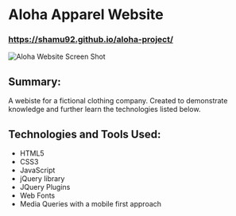 # Aloha Apparel Website

### https://shamu92.github.io/aloha-project/

![Aloha Website Screen Shot](https://github.com/shamu92/aloha-project/blob/master/aloha_ss.png "Aloha Website Screen Shot")


## Summary: 
A webiste for a fictional clothing company. Created to demonstrate knowledge and further learn the technologies listed below.

## Technologies and Tools Used:
* HTML5
* CSS3
* JavaScript
* jQuery library
* JQuery Plugins
* Web Fonts
* Media Queries with a mobile first approach

